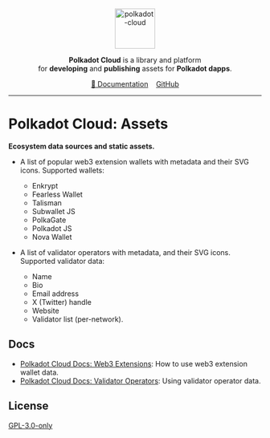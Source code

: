 <br />
<p align="center">
  <a href="https://github.com/polkadot-cloud/polkadot-cloud">
    <img alt="polkadot-cloud" title="polkadot-cloud" src="https://raw.githubusercontent.com/polkadot-cloud/polkadot-cloud/main/app/public/img/cloud.png" width="80" />
  </a>
</p>

<p align="center">
  <b>Polkadot Cloud</b> is a library and platform <br />
  for <b>developing</b> and <b>publishing</b> assets for <b>Polkadot dapps</b>.
</p>

<div align="center">
<a href="https://polkadot.cloud/overview">📖 Documentation</a>&nbsp;&nbsp;&nbsp;&nbsp;<a href="https://github.com/polkadot-cloud/polkadot-cloud"">GitHub</a>
</div>

<hr>

# Polkadot Cloud: Assets

**Ecosystem data sources and static assets.**

- A list of popular web3 extension wallets with metadata and their SVG icons.
  Supported wallets:

  - Enkrypt
  - Fearless Wallet
  - Talisman
  - Subwallet JS
  - PolkaGate
  - Polkadot JS
  - Nova Wallet

- A list of validator operators with metadata, and their SVG icons. Supported validator data:
  - Name
  - Bio
  - Email address
  - X (Twitter) handle
  - Website
  - Validator list (per-network).

## Docs

- [Polkadot Cloud Docs: Web3 Extensions](https://polkadot.cloud/extensions): How to use web3 extension wallet data.
- [Polkadot Cloud Docs: Validator Operators](https://polkadot.cloud/validators): Using validator operator data.

## License

[GPL-3.0-only](https://spdx.org/licenses/GPL-3.0-only.html)
